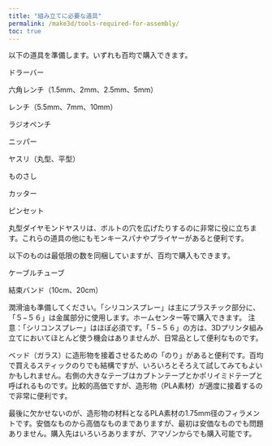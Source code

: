 ```yaml
---
title: "組み立てに必要な道具"
permalink: /make3d/tools-required-for-assembly/
toc: true
---
```

以下の道具を準備します。いずれも百均で購入できます。

ドラーバー

六角レンチ（1.5mm、2mm、2.5mm、5mm）

レンチ（5.5mm、7mm、10mm）

ラジオペンチ

ニッパー

ヤスリ（丸型、平型）

ものさし

カッター

ピンセット

丸型ダイヤモンドヤスリは、ボルトの穴を広げたりするのに非常に役に立ちます。これらの道具の他にもモンキースパナやプライヤーがあると便利です。

以下のものは最低限の数を同梱していますが、百均で購入もできます。

ケーブルチューブ

結束バンド（10cm、20cm）

潤滑油も準備してください。「シリコンスプレー」は主にプラスチック部分に、「５−５６」は金属部分に使用します。ホームセンター等で購入できます。
注意：「シリコンスプレー」はほぼ必須です。「５−５６」の方は、3Dプリンタ組み立てにおいてほとんど使う機会はありませんが、日常品として便利なものです。

ベッド（ガラス）に造形物を接着させるための「のり」があると便利です。百均で買えるスティックのりでも結構ですが、いろいろとそろえて試してみてもよいかもしれません。右側の大きなテーブはカプトンテープとかポリイミドテープと呼ばれるものです。比較的高価ですが、造形物（PLA素材）が適度に接着するので非常に便利です。

最後に欠かせないのが、造形物の材料となるPLA素材の1.75mm径のフィラメントです。安価なものから高価なものまでありますが、最初は安価なものでも問題ありません。購入先はいろいろありますが、アマゾンからでも購入可能です。
